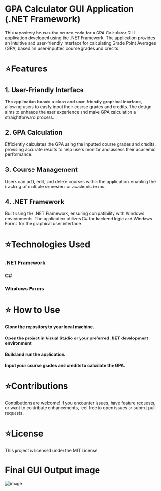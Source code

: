# GPA Calculator GUI Application (.NET Framework)
This repository houses the source code for a GPA Calculator GUI application developed using the .NET Framework. The application provides an intuitive and user-friendly interface for calculating Grade Point Averages (GPA) based on user-inputted course grades and credits.

# ⭐Features
## 1. User-Friendly Interface
The application boasts a clean and user-friendly graphical interface, allowing users to easily input their course grades and credits. The design aims to enhance the user experience and make GPA calculation a straightforward process.

## 2. GPA Calculation
Efficiently calculates the GPA using the inputted course grades and credits, providing accurate results to help users monitor and assess their academic performance.

## 3. Course Management
Users can add, edit, and delete courses within the application, enabling the tracking of multiple semesters or academic terms.

## 4. .NET Framework
Built using the .NET Framework, ensuring compatibility with Windows environments. The application utilizes C# for backend logic and Windows Forms for the graphical user interface.

# ⭐Technologies Used
### .NET Framework
### C#
### Windows Forms

# ⭐ How to Use
#### Clone the repository to your local machine.
#### Open the project in Visual Studio or your preferred .NET development environment.
#### Build and run the application.
#### Input your course grades and credits to calculate the GPA.

# ⭐Contributions
Contributions are welcome! If you encounter issues, have feature requests, or want to contribute enhancements, feel free to open issues or submit pull requests.

# ⭐License
This project is licensed under the MIT License

# Final GUI Output image
![image](https://github.com/NishadiSS/GPA-Calculator-System-.NET-framework/assets/119886016/2c1a50cb-9418-48c1-af7c-76a8a44bf7b9)
